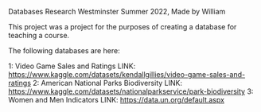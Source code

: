 Databases Research Westminster Summer 2022, Made by William
 
This project was a project for the purposes of creating a database for teaching a course.

The following databases are here:

1: Video Game Sales and Ratings
	LINK: https://www.kaggle.com/datasets/kendallgillies/video-game-sales-and-ratings
2: American National Parks Biodiversity
	LINK: https://www.kaggle.com/datasets/nationalparkservice/park-biodiversity
3: Women and Men Indicators
	LINK: https://data.un.org/default.aspx